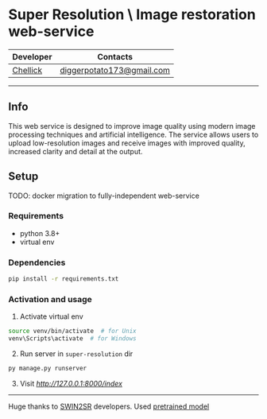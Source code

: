 # Super Resolution \ Image restoration web-service

|Developer|Contacts|
|---------|--------|
|[Chellick](https://github.com/chellick)|<diggerpotato173@gmail.com>|

------------------------------

## Info

This web service is designed to improve image quality using modern image processing techniques and artificial intelligence. The service allows users to upload low-resolution images and receive images with improved quality, increased clarity and detail at the output.

## Setup

TODO: docker migration to fully-independent web-service

### Requirements

* python 3.8+
* virtual env

### Dependencies

```sh
pip install -r requirements.txt
```

### Activation and usage

1. Activate virtual env

```sh
source venv/bin/activate  # for Unix
venv\Scripts\activate  # for Windows
```

2. Run server in ```super-resolution``` dir

```sh
py manage.py runserver
```

3. Visit _<http://127.0.0.1:8000/index>_

________________________

Huge thanks to [SWIN2SR](https://github.com/mv-lab/swin2sr) developers. Used [pretrained model](https://github.com/mv-lab/swin2sr/releases)

